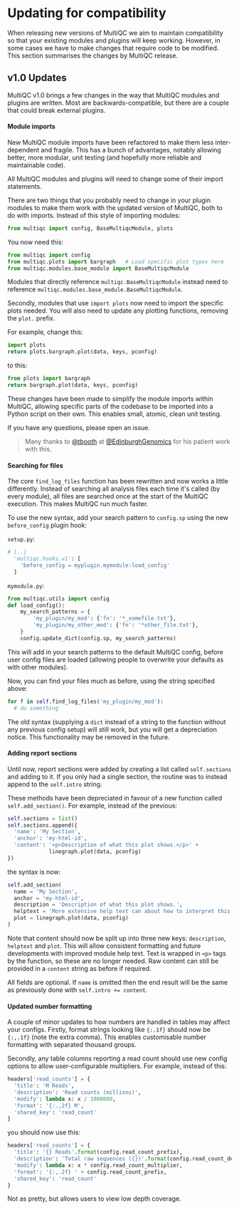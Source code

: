 # Updating for compatibility

When releasing new versions of MultiQC we aim to maintain compatibility so that your existing
modules and plugins will keep working. However, in some cases we have to make changes that
require code to be modified. This section summarises the changes by MultiQC release.

## v1.0 Updates
MultiQC v1.0 brings a few changes in the way that MultiQC modules and plugins are written. Most are backwards-compatible, but there are a couple that could break external plugins.

#### Module imports

New MultiQC module imports have been refactored to make them less inter-dependent and fragile. This has a bunch of advantages, notably allowing better, more modular, unit testing (and hopefully more reliable and maintainable code).

All MultiQC modules and plugins will need to change some of their import statements.

There are two things that you probably need to change in your plugin modules to
make them work with the updated version of MultiQC, both to do with imports.
Instead of this style of importing modules:
```python
from multiqc import config, BaseMultiqcModule, plots
```

You now need this:
```python
from multiqc import config
from multiqc.plots import bargraph   # Load specific plot types here
from multiqc.modules.base_module import BaseMultiqcModule
```

Modules that directly reference `multiqc.BaseMultiqcModule` instead need to reference
`multiqc.modules.base_module.BaseMultiqcModule`.

Secondly, modules that use `import plots` now need to import the specific plots needed.
You will also need to update any plotting functions, removing the `plot.` prefix.

For example, change this:
```python
import plots
return plots.bargraph.plot(data, keys, pconfig)
```
to this:
```python
from plots import bargraph
return bargraph.plot(data, keys, pconfig)
```

These changes have been made to simplify the module imports within MultiQC,
allowing specific parts of the codebase to be imported into a Python script
on their own. This enables small, atomic, clean unit testing.

If you have any questions, please open an issue.

> Many thanks to [@tbooth](https://github.com/tbooth) at [@EdinburghGenomics](https://github.com/EdinburghGenomics) for his patient work with this.

#### Searching for files
The core `find_log_files` function has been rewritten and now works a little differently. Instead of searching all analysis files each time it's called (by every module), all files are searched once at the start of the MultiQC execution. This makes MultiQC run much faster.

To use the new syntax, add your search pattern to `config.sp` using the new `before_config` plugin hook:

`setup.py`:
```python
# [..]
  'multiqc.hooks.v1': [
    'before_config = myplugin.mymodule:load_config'
  ]
```

`mymodule.py`:
```python
from multiqc.utils import config
def load_config():
    my_search_patterns = {
        'my_plugin/my_mod': {'fn': '*_somefile.txt'},
        'my_plugin/my_other_mod': {'fn': '*other_file.txt'},
    }
    config.update_dict(config.sp, my_search_patterns)
```

This will add in your search patterns to the default MultiQC config, before user config files are loaded (allowing people to overwrite your defaults as with other modules).

Now, you can find your files much as before, using the string specified above:

```python
for f in self.find_log_files('my_plugin/my_mod'):
  # do something
```

The old syntax (supplying a `dict` instead of a string to the function without any previous config setup) will still work, but you will get a depreciation notice. This functionality may be removed in the future.

#### Adding report sections
Until now, report sections were added by creating a list called `self.sections` and adding to it. If you only had a single section, the routine was to instead append to the `self.intro` string.

These methods have been depreciated in favour of a new function called `self.add_section()`. For example, instead of the previous:

```python
self.sections = list()
self.sections.append({
  'name': 'My Section',
  'anchor': 'my-html-id',
  'content': '<p>Description of what this plot shows.</p>' +
             linegraph.plot(data, pconfig)
})
```

the syntax is now:

```python
self.add_section(
  name = 'My Section',
  anchor = 'my-html-id',
  description = 'Description of what this plot shows.',
  helptext = 'More extensive help text can about how to interpret this.'
  plot = linegraph.plot(data, pconfig)
)
```

Note that content should now be split up into three new keys: `description`, `helptext` and `plot`. This will allow consistent formatting and future developments with improved module help text. Text is wrapped in `<p>` tags by the function, so these are no longer needed. Raw content can still be provided in a `content` string as before if required.

All fields are optional. If `name` is omitted then the end result will be the same as previously done with `self.intro += content`.

#### Updated number formatting
A couple of minor updates to how numbers are handled in tables may affect your configs. Firstly, format strings looking like `{:.1f}` should now be `{:,.1f}` (note the extra comma). This enables customisable number formatting with separated thousand groups.

Secondly, any table columns reporting a read count should use new config options to allow user-configurable multipliers. For example, instead of this:

```python
headers['read_counts'] = {
  'title': 'M Reads',
  'description': 'Read counts (millions)',
  'modify': lambda x: x / 1000000,
  'format': '{:.,2f} M',
  'shared_key': 'read_count'
}
```

you should now use this:

```python
headers['read_counts'] = {
  'title': '{} Reads'.format(config.read_count_prefix),
  'description': 'Total raw sequences ({})'.format(config.read_count_desc),
  'modify': lambda x: x * config.read_count_multiplier,
  'format': '{:,.2f} ' + config.read_count_prefix,
  'shared_key': 'read_count'
}
```

Not as pretty, but allows users to view low depth coverage.

